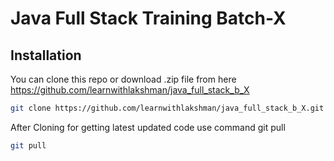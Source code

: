 # Java Full Stack Training Batch-X

## Installation
You can clone this repo or download .zip file from here https://github.com/learnwithlakshman/java_full_stack_b_X

```bash
git clone https://github.com/learnwithlakshman/java_full_stack_b_X.git
```

After Cloning for getting latest updated code use command git pull

```bash
git pull
```
